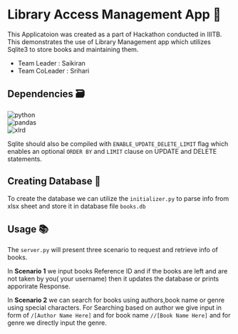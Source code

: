 # Library Access Management App :school:
This Applicatoion was created as a part of Hackathon conducted in IIITB. This demonstrates the use of Library Management app which utilizes Sqlite3 to store books and maintaining them.

- Team Leader : Saikiran
- Team CoLeader : Srihari

## Dependencies 🗃
<p><img src="https://img.shields.io/badge/python-<=2.7.18-FF0000?style=for-the-badge&amp;logo=python" alt="python" class="screenshot"><br/>
  <img src="https://img.shields.io/badge/pandas-0.24.2-yellow?style=for-the-badge&amp;logo=python" alt="pandas" class="screenshot"><br/>
  <img src="https://img.shields.io/badge/xlrd-1.2.0-blue?style=for-the-badge&amp;logo=python" alt="xlrd" class="screenshot"></p>

Sqlite should also be compiled with `ENABLE_UPDATE_DELETE_LIMIT` flag which enables an optional `ORDER BY` and `LIMIT` clause on UPDATE and DELETE statements. 

## Creating Database :ledger:
To create the database we can utilize the `initializer.py` to parse info from xlsx sheet and store it in database file `books.db`

## Usage :books:
The `server.py` will present three scenario to request and retrieve info of books.

In **Scenario 1** we input books Reference ID and if the books are left and are not taken by you( your username) then it updates the database or prints apporirate Response.

In **Scenario 2** we can search for books using authors,book name or genre using special characters.
For Searching based on author we give input in form of `/[Author Name Here]` and for book name `//[Book Name Here]` and for genre we directly input the genre.
